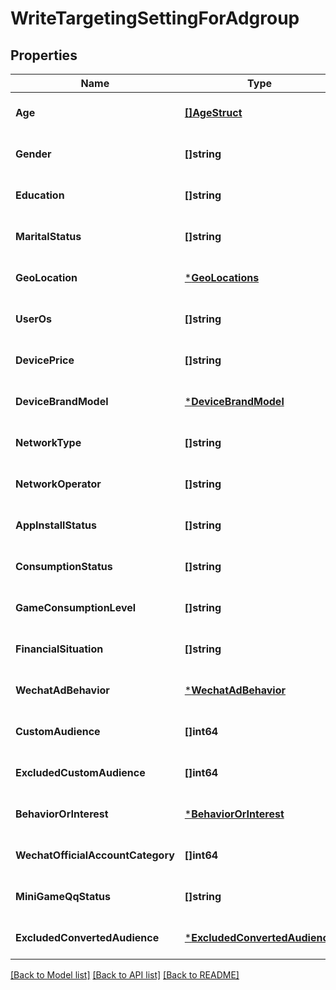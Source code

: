 # WriteTargetingSettingForAdgroup

## Properties
Name | Type | Description | Notes
------------ | ------------- | ------------- | -------------
**Age** | [**[]AgeStruct**](age_struct.md) |  | [optional] [default to null]
**Gender** | **[]string** |  | [optional] [default to null]
**Education** | **[]string** |  | [optional] [default to null]
**MaritalStatus** | **[]string** |  | [optional] [default to null]
**GeoLocation** | [***GeoLocations**](geo_locations.md) |  | [optional] [default to null]
**UserOs** | **[]string** |  | [optional] [default to null]
**DevicePrice** | **[]string** |  | [optional] [default to null]
**DeviceBrandModel** | [***DeviceBrandModel**](device_brand_model.md) |  | [optional] [default to null]
**NetworkType** | **[]string** |  | [optional] [default to null]
**NetworkOperator** | **[]string** |  | [optional] [default to null]
**AppInstallStatus** | **[]string** |  | [optional] [default to null]
**ConsumptionStatus** | **[]string** |  | [optional] [default to null]
**GameConsumptionLevel** | **[]string** |  | [optional] [default to null]
**FinancialSituation** | **[]string** |  | [optional] [default to null]
**WechatAdBehavior** | [***WechatAdBehavior**](wechat_ad_behavior.md) |  | [optional] [default to null]
**CustomAudience** | **[]int64** |  | [optional] [default to null]
**ExcludedCustomAudience** | **[]int64** |  | [optional] [default to null]
**BehaviorOrInterest** | [***BehaviorOrInterest**](behavior_or_interest.md) |  | [optional] [default to null]
**WechatOfficialAccountCategory** | **[]int64** |  | [optional] [default to null]
**MiniGameQqStatus** | **[]string** |  | [optional] [default to null]
**ExcludedConvertedAudience** | [***ExcludedConvertedAudience**](excluded_converted_audience.md) |  | [optional] [default to null]

[[Back to Model list]](../README.md#documentation-for-models) [[Back to API list]](../README.md#documentation-for-api-endpoints) [[Back to README]](../README.md)


